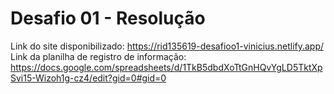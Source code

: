 # Desafio 01 - Resolução 

Link do site disponibilizado: https://rid135619-desafioo1-vinicius.netlify.app/
Link da planilha de registro de informação: https://docs.google.com/spreadsheets/d/1TkB5dbdXoTtGnHQvYgLD5TktXpSvi15-Wizoh1g-cz4/edit?gid=0#gid=0
